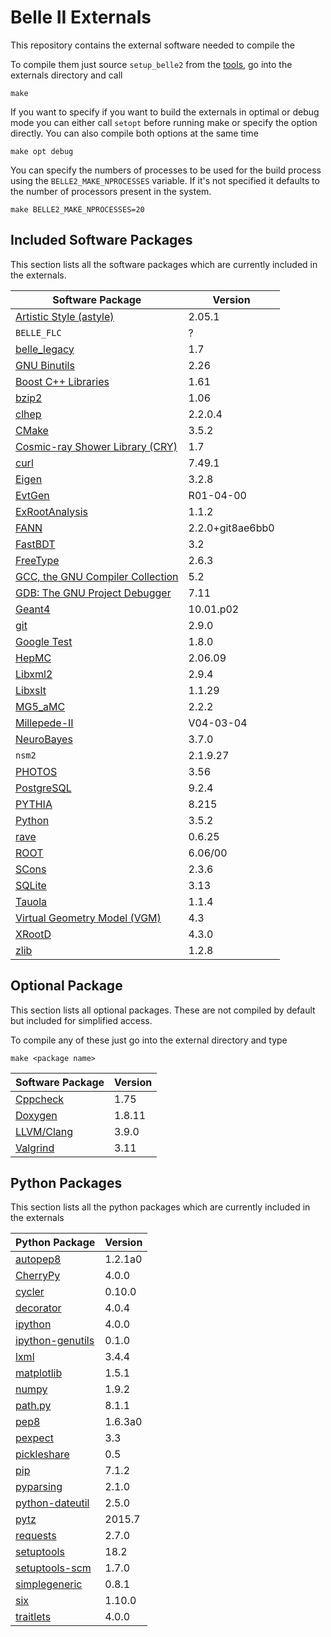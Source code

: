 Belle II Externals
==================

This repository contains the external software needed to compile the 

To compile them just source `setup_belle2` from the
[tools](https://stash.desy.de/projects/B2/repos/tools/), go into the externals
directory and call

    make

If you want to specify if you want to build the externals in optimal or debug
mode you can either call `setopt` before running make or specify the option
directly. You can also compile both options at the same time

    make opt debug

You can specify the numbers of processes to be used for the build process using
the `BELLE2_MAKE_NPROCESSES` variable. If it's not specified it defaults to the
number of processors present in the system.

    make BELLE2_MAKE_NPROCESSES=20


Included Software Packages
--------------------------

This section lists all the software packages which are currently included in
the externals. 

| Software Package                                                             | Version          |
|------------------------------------------------------------------------------|------------------|
| [Artistic Style (astyle)](http://astyle.sourceforge.net/)                    | 2.05.1           |
| `BELLE_FLC`                                                                  | ?                |
| [belle\_legacy](https://stash.desy.de/projects/B2G/repos/belle_legacy/)      | 1.7              |
| [GNU Binutils](https://www.gnu.org/software/binutils/)                       | 2.26             |
| [Boost C++ Libraries](http://www.boost.org/)                                 | 1.61             |
| [bzip2](http://www.bzip.org/)                                                | 1.06             |
| [clhep](http://proj-clhep.web.cern.ch/proj-clhep/)                           | 2.2.0.4          |
| [CMake](https://cmake.org/)                                                  | 3.5.2            |
| [Cosmic-ray Shower Library (CRY)](http://nuclear.llnl.gov/simulation/)       | 1.7              |
| [curl](https://curl.haxx.se/)                                                | 7.49.1           |
| [Eigen](http://eigen.tuxfamily.org/)                                         | 3.2.8            |
| [EvtGen](http://evtgen.warwick.ac.uk/)                                       | R01-04-00        |
| [ExRootAnalysis](http://madgraph.hep.uiuc.edu/Downloads/ExRootAnalysis/)     | 1.1.2            |
| [FANN](http://leenissen.dk/fann/wp/)                                         | 2.2.0+git8ae6bb0 |
| [FastBDT](https://github.com/thomaskeck/FastBDT)                             | 3.2              |
| [FreeType](http://www.freetype.org/)                                         | 2.6.3            |
| [GCC, the GNU Compiler Collection](https://gcc.gnu.org/)                     | 5.2              |
| [GDB: The GNU Project Debugger](https://www.gnu.org/software/gdb/)           | 7.11             |
| [Geant4](http://geant4.web.cern.ch/geant4/)                                  | 10.01.p02        |
| [git](https://git-scm.com/)                                                  | 2.9.0            |
| [Google Test](https://github.com/google/googletest)                          | 1.8.0            |
| [HepMC](http://lcgapp.cern.ch/project/simu/HepMC/)                           | 2.06.09          |
| [Libxml2](http://www.xmlsoft.org)                                            | 2.9.4            |
| [Libxslt](http://xmlsoft.org/libxslt/)                                       | 1.1.29           |
| [MG5\_aMC](https://launchpad.net/mg5amcnlo)                                  | 2.2.2            |
| [Millepede-II](http://www.desy.de/~kleinwrt/MP2/doc/html/index.html)         | V04-03-04        |
| [NeuroBayes](http://neurobayes.phi-t.de/)                                    | 3.7.0            |
| `nsm2`                                                                       | 2.1.9.27         |
| [PHOTOS](http://photospp.web.cern.ch/photospp/)                              | 3.56             |
| [PostgreSQL](http://www.postgresql.org/)                                     | 9.2.4            |
| [PYTHIA](http://home.thep.lu.se/~torbjorn/Pythia.html)                       | 8.215            |
| [Python](https://www.python.org/)                                            | 3.5.2            |
| [rave](https://github.com/rave-package/rave)                                 | 0.6.25           |
| [ROOT](https://root.cern.ch/)                                                | 6.06/00          |
| [SCons](http://scons.org/)                                                   | 2.3.6            |
| [SQLite](https://www.sqlite.org/)                                            | 3.13             |
| [Tauola](http://tauolapp.web.cern.ch/tauolapp/)                              | 1.1.4            |
| [Virtual Geometry Model (VGM)](http://ivana.home.cern.ch/ivana/VGM.html)     | 4.3              |
| [XRootD](http://xrootd.org/)                                                 | 4.3.0            |
| [zlib](http://www.zlib.net/)                                                 | 1.2.8            |


Optional Package
----------------

This section lists all optional packages. These are not compiled by default but
included for simplified access.

To compile any of these just go into the external directory and type

    make <package name>

| Software Package                                                             | Version          |
|------------------------------------------------------------------------------|------------------|
| [Cppcheck](http://cppcheck.sourceforge.net/)                                 | 1.75             |
| [Doxygen](http://www.doxygen.org)                                            | 1.8.11           |
| [LLVM/Clang](http://llvm.org/)                                               | 3.9.0            |
| [Valgrind](http://valgrind.org/)                                             | 3.11             |


Python Packages
---------------

This section lists all the python packages which are currently included in the
externals

| Python Package                                                               | Version          |
|------------------------------------------------------------------------------|------------------|
| [autopep8 ](https://pypi.python.org/pypi/autopep8 )                          | 1.2.1a0          |
| [CherryPy](https://pypi.python.org/pypi/CherryPy)                            | 4.0.0            |
| [cycler](https://pypi.python.org/pypi/cycler)                                | 0.10.0           |
| [decorator](https://pypi.python.org/pypi/decorator)                          | 4.0.4            |
| [ipython](https://pypi.python.org/pypi/ipython)                              | 4.0.0            |
| [ipython-genutils](https://pypi.python.org/pypi/ipython-genutils)            | 0.1.0            |
| [lxml](https://pypi.python.org/pypi/lxml)                                    | 3.4.4            |
| [matplotlib](https://pypi.python.org/pypi/matplotlib)                        | 1.5.1            |
| [numpy](https://pypi.python.org/pypi/numpy)                                  | 1.9.2            |
| [path.py](https://pypi.python.org/pypi/path.py)                              | 8.1.1            |
| [pep8](https://pypi.python.org/pypi/pep8)                                    | 1.6.3a0          |
| [pexpect](https://pypi.python.org/pypi/pexpect)                              | 3.3              |
| [pickleshare](https://pypi.python.org/pypi/pickleshare)                      | 0.5              |
| [pip](https://pypi.python.org/pypi/pip)                                      | 7.1.2            |
| [pyparsing](https://pypi.python.org/pypi/pyparsing)                          | 2.1.0            |
| [python-dateutil](https://pypi.python.org/pypi/python-dateutil)              | 2.5.0            |
| [pytz](https://pypi.python.org/pypi/pytz)                                    | 2015.7           |
| [requests](https://pypi.python.org/pypi/requests)                            | 2.7.0            |
| [setuptools](https://pypi.python.org/pypi/setuptools)                        | 18.2             |
| [setuptools-scm](https://pypi.python.org/pypi/setuptools-scm)                | 1.7.0            |
| [simplegeneric](https://pypi.python.org/pypi/simplegeneric)                  | 0.8.1            |
| [six](https://pypi.python.org/pypi/six)                                      | 1.10.0           |
| [traitlets](https://pypi.python.org/pypi/traitlets)                          | 4.0.0            |
